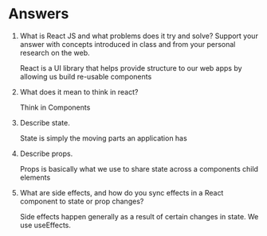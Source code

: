 # Answers

1. What is React JS and what problems does it try and solve? Support your answer with concepts introduced in class and from your personal research on the web.

    React is a UI library that helps provide structure to our web apps by allowing us build re-usable components

2. What does it mean to think in react?

    Think in Components

3. Describe state.

     State is simply the moving parts an application has

4. Describe props.

    Props is basically what we use to share state across a components child elements

5. What are side effects, and how do you sync effects in a React component to state or prop changes?

    Side effects happen generally as a result of certain changes in state. We use useEffects.
